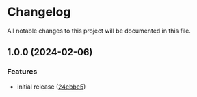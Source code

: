 # Changelog

All notable changes to this project will be documented in this file.

## 1.0.0 (2024-02-06)


### Features

* initial release ([24ebbe5](https://github.com/finisterra-io/terraform-aws-ecr/commit/24ebbe5c8d68a7ea2d895a039984e8c54876d28d))
